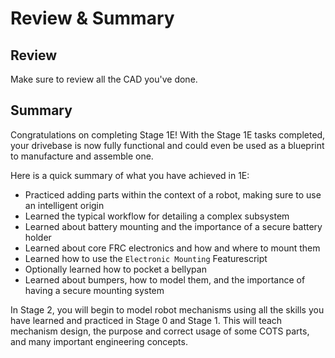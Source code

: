 # Review & Summary

## Review

Make sure to review all the CAD you've done.

## Summary

Congratulations on completing Stage 1E! With the Stage 1E tasks completed, your drivebase is now fully functional and could even be used as a blueprint to manufacture and assemble one.

Here is a quick summary of what you have achieved in 1E:

* Practiced adding parts within the context of a robot, making sure to use an intelligent origin
* Learned the typical workflow for detailing a complex subsystem
* Learned about battery mounting and the importance of a secure battery holder
* Learned about core FRC electronics and how and where to mount them
* Learned how to use the `Electronic Mounting` Featurescript
* Optionally learned how to pocket a bellypan
* Learned about bumpers, how to model them, and the importance of having a secure mounting system

In Stage 2, you will begin to model robot mechanisms using all the skills you have learned and practiced in Stage 0 and Stage 1. This will teach mechanism design, the purpose and correct usage of some COTS parts, and many important engineering concepts.

<br>